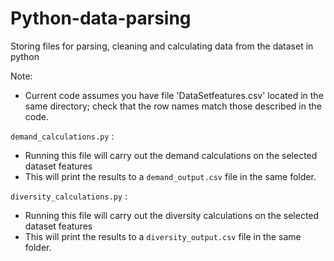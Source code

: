 # Python-data-parsing
Storing files for parsing, cleaning and calculating data from the dataset in python

Note:
- Current code assumes you have file 'DataSetfeatures.csv' located in the same directory; check that the row names match those described in the code. 

`demand_calculations.py` :
- Running this file will carry out the demand calculations on the selected dataset features
- This will print the results to a `demand_output.csv` file in the same folder.

`diversity_calculations.py` :
- Running this file will carry out the diversity calculations on the selected dataset features
- This will print the results to a `diversity_output.csv` file in the same folder.